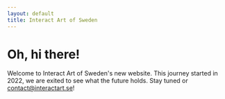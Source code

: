 ```yaml
---
layout: default
title: Interact Art of Sweden
---
```


# Oh, hi there!

Welcome to Interact Art of Sweden's new website. This journey started in 2022,
we are exited to see what the future holds. Stay tuned or
<contact@interactart.se>!

